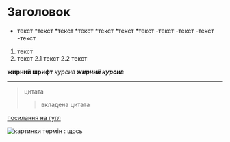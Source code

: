 # Заголовок

* текст
    *текст
    *текст
    *текст
    *текст
*текст
*текст
-текст
-текст
    -текст
    -текст
1. текст
2. текст
    2.1 текст
    2.2 текст

__жирний шрифт__
_курсив_
___жирний курсив___

---
> цитата
>>вкладена цитата

[посилання на гугл](https://google.com)

[^1]: text 1
[^2]: text2

![картинки](щось)
термін
    : щось